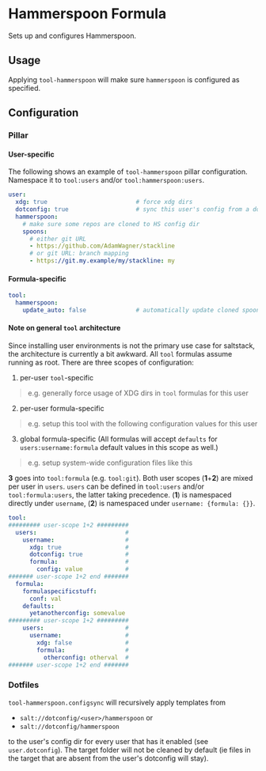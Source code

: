 # Hammerspoon Formula
Sets up and configures Hammerspoon.

## Usage
Applying `tool-hammerspoon` will make sure `hammerspoon` is configured as specified.

## Configuration
### Pillar

#### User-specific
The following shows an example of `tool-hammerspoon` pillar configuration. Namespace it to `tool:users` and/or `tool:hammerspoon:users`.
```yaml
user:
  xdg: true                         # force xdg dirs
  dotconfig: true                   # sync this user's config from a dotfiles repo available as salt://dotconfig/<user>/hammerspoon or salt://dotconfig/hammerspoon
  hammerspoon:
    # make sure some repos are cloned to HS config dir
    spoons:
      # either git URL
      - https://github.com/AdamWagner/stackline
      # or git URL: branch mapping
      - https://git.my.example/my/stackline: my
```

#### Formula-specific
```yaml
tool:
  hammerspoon:
    update_auto: false              # automatically update cloned spoons
```

#### Note on general `tool` architecture
Since installing user environments is not the primary use case for saltstack, the architecture is currently a bit awkward. All `tool` formulas assume running as root. There are three scopes of configuration:
1. per-user `tool`-specific
  > e.g. generally force usage of XDG dirs in `tool` formulas for this user
2. per-user formula-specific
  > e.g. setup this tool with the following configuration values for this user
3. global formula-specific (All formulas will accept `defaults` for `users:username:formula` default values in this scope as well.)
  > e.g. setup system-wide configuration files like this

**3** goes into `tool:formula` (e.g. `tool:git`). Both user scopes (**1**+**2**) are mixed per user in `users`. `users` can be defined in `tool:users` and/or `tool:formula:users`, the latter taking precedence. (**1**) is namespaced directly under `username`, (**2**) is namespaced under `username: {formula: {}}`.

```yaml
tool:
######### user-scope 1+2 #########
  users:                         #
    username:                    #
      xdg: true                  #
      dotconfig: true            #
      formula:                   #
        config: value            #
####### user-scope 1+2 end #######
  formula:
    formulaspecificstuff:
      conf: val
    defaults:
      yetanotherconfig: somevalue
######### user-scope 1+2 #########
    users:                       #
      username:                  #
        xdg: false               #
        formula:                 #
          otherconfig: otherval  #
####### user-scope 1+2 end #######
```

### Dotfiles
`tool-hammerspoon.configsync` will recursively apply templates from

- `salt://dotconfig/<user>/hammerspoon` or
- `salt://dotconfig/hammerspoon`

to the user's config dir for every user that has it enabled (see `user.dotconfig`). The target folder will not be cleaned by default (ie files in the target that are absent from the user's dotconfig will stay).

